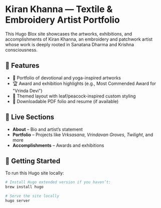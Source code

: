# Kiran Khanna — Textile & Embroidery Artist Portfolio

This Hugo Blox site showcases the artworks, exhibitions, and accomplishments of Kiran Khanna, an embroidery and patchwork artist whose work is deeply rooted in Sanatana Dharma and Krishna consciousness.

## 🌸 Features
- 📸 Portfolio of devotional and yoga-inspired artworks
- 🏆 Award and exhibition highlights (e.g., Most Commended Award for "Vrinda Devi")
- 🎨 Themed layout with leaf/peacock-inspired custom styling
- 📁 Downloadable PDF folio and resume (if available)

## 🧵 Live Sections
- **About** – Bio and artist’s statement
- **Portfolio** – Projects like *Vrksasana*, *Vrindavan Groves*, *Twilight*, and more
- **Accomplishments** – Awards and exhibitions

## 🚀 Getting Started
To run this Hugo site locally:

```bash
# Install Hugo extended version if you haven’t:
brew install hugo

# Serve the site locally
hugo server